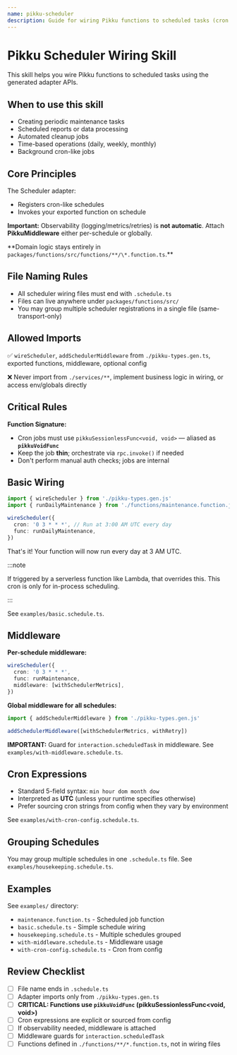 ```yaml
---
name: pikku-scheduler
description: Guide for wiring Pikku functions to scheduled tasks (cron jobs). Use when creating periodic maintenance tasks, scheduled reports, automated cleanup jobs, or time-based operations.
---
```


# Pikku Scheduler Wiring Skill

This skill helps you wire Pikku functions to scheduled tasks using the generated adapter APIs.

## When to use this skill

- Creating periodic maintenance tasks
- Scheduled reports or data processing
- Automated cleanup jobs
- Time-based operations (daily, weekly, monthly)
- Background cron-like jobs

## Core Principles

The Scheduler adapter:

- Registers cron-like schedules
- Invokes your exported function on schedule

**Important:** Observability (logging/metrics/retries) is **not automatic**. Attach **PikkuMiddleware** either per-schedule or globally.

**Domain logic stays entirely in `packages/functions/src/functions/**/\*.function.ts`.\*\*

## File Naming Rules

- All scheduler wiring files must end with `.schedule.ts`
- Files can live anywhere under `packages/functions/src/`
- You may group multiple scheduler registrations in a single file (same-transport-only)

## Allowed Imports

✅ `wireScheduler`, `addSchedulerMiddleware` from `./pikku-types.gen.ts`, exported functions, middleware, optional config

❌ Never import from `./services/**`, implement business logic in wiring, or access env/globals directly

## Critical Rules

**Function Signature:**

- Cron jobs must use `pikkuSessionlessFunc<void, void>` — aliased as **`pikkuVoidFunc`**
- Keep the job **thin**; orchestrate via `rpc.invoke()` if needed
- Don't perform manual auth checks; jobs are internal

## Basic Wiring

```typescript
import { wireScheduler } from './pikku-types.gen.js'
import { runDailyMaintenance } from './functions/maintenance.function.js'

wireScheduler({
  cron: '0 3 * * *', // Run at 3:00 AM UTC every day
  func: runDailyMaintenance,
})
```

That's it! Your function will now run every day at 3 AM UTC.

:::note

If triggered by a serverless function like Lambda, that overrides this. This cron is only for in-process scheduling.

:::

See `examples/basic.schedule.ts`.

## Middleware

**Per-schedule middleware:**

```typescript
wireScheduler({
  cron: '0 3 * * *',
  func: runMaintenance,
  middleware: [withSchedulerMetrics],
})
```

**Global middleware for all schedules:**

```typescript
import { addSchedulerMiddleware } from './pikku-types.gen.js'

addSchedulerMiddleware([withSchedulerMetrics, withRetry])
```

**IMPORTANT:** Guard for `interaction.scheduledTask` in middleware. See `examples/with-middleware.schedule.ts`.

## Cron Expressions

- Standard 5-field syntax: `min hour dom month dow`
- Interpreted as **UTC** (unless your runtime specifies otherwise)
- Prefer sourcing cron strings from config when they vary by environment

See `examples/with-cron-config.schedule.ts`.

## Grouping Schedules

You may group multiple schedules in one `.schedule.ts` file. See `examples/housekeeping.schedule.ts`.

## Examples

See `examples/` directory:

- `maintenance.function.ts` - Scheduled job function
- `basic.schedule.ts` - Simple schedule wiring
- `housekeeping.schedule.ts` - Multiple schedules grouped
- `with-middleware.schedule.ts` - Middleware usage
- `with-cron-config.schedule.ts` - Cron from config

## Review Checklist

- [ ] File name ends in `.schedule.ts`
- [ ] Adapter imports only from `./pikku-types.gen.ts`
- [ ] **CRITICAL: Functions use `pikkuVoidFunc` (pikkuSessionlessFunc<void, void>)**
- [ ] Cron expressions are explicit or sourced from config
- [ ] If observability needed, middleware is attached
- [ ] Middleware guards for `interaction.scheduledTask`
- [ ] Functions defined in `./functions/**/*.function.ts`, not in wiring files
